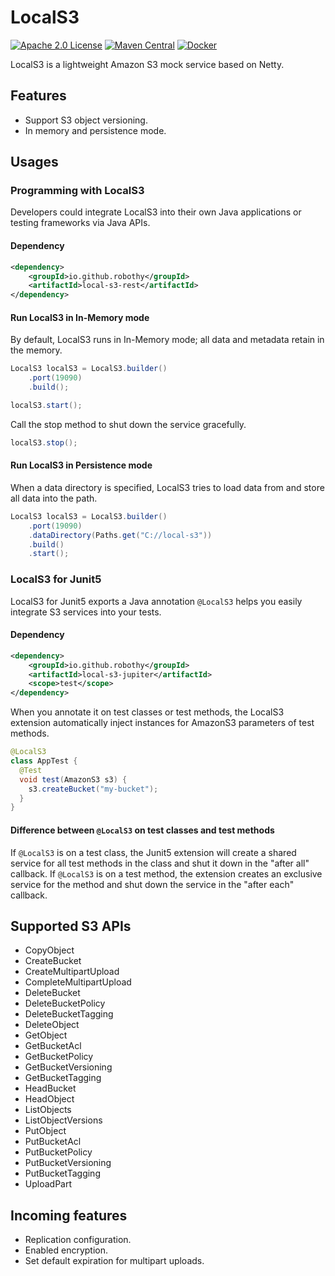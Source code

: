# LocalS3

[![Apache 2.0 License](https://img.shields.io/badge/license-Apache%202.0-green.svg)](https://github.com/robothy/local-s3/blob/main/LICENSE)
[![Maven Central](https://img.shields.io/maven-central/v/io.github.robothy/local-s3-rest.svg)](https://search.maven.org/artifact/io.github.robothy/local-s3-rest/)
[![Docker](https://img.shields.io/badge/docker-%230db7ed.svg?logo=docker&logoColor=white)](https://hub.docker.com/r/luofuxiang/local-s3)


LocalS3 is a lightweight Amazon S3 mock service based on Netty.

## Features

+ Support S3 object versioning.
+ In memory and persistence mode.

## Usages

### Programming with LocalS3

Developers could integrate LocalS3 into their own Java applications or testing frameworks via Java APIs.

#### Dependency

```xml
<dependency>
    <groupId>io.github.robothy</groupId>
    <artifactId>local-s3-rest</artifactId>
</dependency>
```
#### Run LocalS3 in In-Memory mode

By default, LocalS3 runs in In-Memory mode; all data and metadata retain in the memory.

```java
LocalS3 localS3 = LocalS3.builder()
    .port(19090)
    .build();

localS3.start();
```

Call the stop method to shut down the service gracefully.

```java
localS3.stop();
```


#### Run LocalS3 in Persistence mode

When a data directory is specified, LocalS3 tries to load data from and store all data into the path.


```java
LocalS3 localS3 = LocalS3.builder()
    .port(19090)
    .dataDirectory(Paths.get("C://local-s3"))
    .build()
    .start();
```

### LocalS3 for Junit5

LocalS3 for Junit5 exports a Java annotation `@LocalS3` helps you easily integrate S3 services into your tests.

#### Dependency

```xml
<dependency>
    <groupId>io.github.robothy</groupId>
    <artifactId>local-s3-jupiter</artifactId>
    <scope>test</scope>
</dependency>
```

When you annotate it on test classes or test methods, the LocalS3 extension automatically inject instances
for AmazonS3 parameters of test methods.

```java
@LocalS3
class AppTest {
  @Test
  void test(AmazonS3 s3) {
    s3.createBucket("my-bucket");
  }
}
```

#### Difference between `@LocalS3` on test classes and test methods

If `@LocalS3` is on a test class, the Junit5 extension will create a shared service for all test methods in the class
and shut it down in the "after all" callback.
If `@LocalS3` is on a test method, the extension creates an exclusive service for the method and shut down the
service in the "after each" callback.

## Supported S3 APIs

+ CopyObject
+ CreateBucket
+ CreateMultipartUpload
+ CompleteMultipartUpload
+ DeleteBucket
+ DeleteBucketPolicy
+ DeleteBucketTagging
+ DeleteObject
+ GetObject
+ GetBucketAcl
+ GetBucketPolicy
+ GetBucketVersioning
+ GetBucketTagging
+ HeadBucket
+ HeadObject
+ ListObjects
+ ListObjectVersions
+ PutObject
+ PutBucketAcl
+ PutBucketPolicy
+ PutBucketVersioning
+ PutBucketTagging
+ UploadPart

## Incoming features

+ Replication configuration.
+ Enabled encryption.
+ Set default expiration for multipart uploads.
